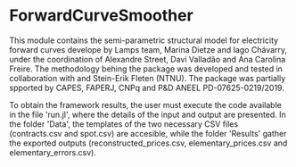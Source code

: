 # ForwardCurveSmoother

This module contains the semi-parametric structural model for electricity forward curves develope by Lamps team, Marina Dietze and Iago Chávarry, under the coordination of Alexandre Street, Davi Valladão and Ana Carolina Freire. The methodology behing the package was developed and tested in collaboration with and Stein-Erik Fleten (NTNU). The package was partially spported by CAPES, FAPERJ, CNPq and P&D ANEEL PD-07625-0219/2019.

To obtain the framework results, the user must execute the code available in the file 'run.jl', where the details of the input and output are presented. In the folder 'Data', the templates of the two necessary CSV files (contracts.csv and spot.csv) are accesible, while the folder 'Results' gather the exported outputs (reconstructed_prices.csv, elementary_prices.csv and elementary_errors.csv).
